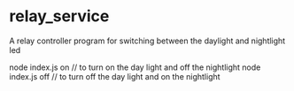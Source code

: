 # relay_service

A relay controller program for switching between the daylight and nightlight led 

node index.js on  // to turn on the day light and off the nightlight
node index.js off // to turn off the day light and on the nightlight
